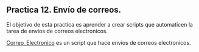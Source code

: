 ## Practica 12. Envío de correos.

El objetivo de esta practica es aprender a crear scripts que automaticen la tarea de envios de correos electronicos. 

[Correo_Electronico](./Correo_Electronico.py) es un script que hace envios de correos electronicos. 